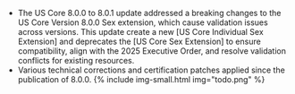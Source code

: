 

-  The US Core 8.0.0 to 8.0.1 update addressed a breaking changes to the US Core Version 8.0.0 Sex extension, which cause validation issues across versions. This update create a new [US Core Individual Sex Extension] and deprecates the [US Core Sex Extension] to ensure compatibility, align with the 2025 Executive Order, and resolve validation conflicts for existing resources.
-  Various technical corrections and certification patches applied since the publication of 8.0.0.
{% include img-small.html img="todo.png" %}